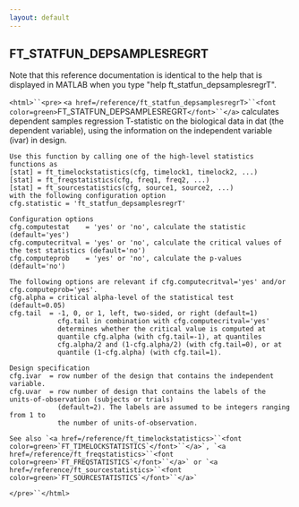 ```yaml
---
layout: default
---
```


##  FT_STATFUN_DEPSAMPLESREGRT

Note that this reference documentation is identical to the help that is displayed in MATLAB when you type "help ft_statfun_depsamplesregrT".

`<html>``<pre>`
    `<a href=/reference/ft_statfun_depsamplesregrT>``<font color=green>`FT_STATFUN_DEPSAMPLESREGRT`</font>``</a>` calculates dependent samples regression T-statistic on
    the biological data in dat (the dependent variable), using the information on the
    independent variable (ivar) in design.
 
    Use this function by calling one of the high-level statistics functions as
    [stat] = ft_timelockstatistics(cfg, timelock1, timelock2, ...)
    [stat] = ft_freqstatistics(cfg, freq1, freq2, ...)
    [stat] = ft_sourcestatistics(cfg, source1, source2, ...)
    with the following configuration option
    cfg.statistic = 'ft_statfun_depsamplesregrT'
 
    Configuration options
    cfg.computestat    = 'yes' or 'no', calculate the statistic (default='yes')
    cfg.computecritval = 'yes' or 'no', calculate the critical values of the test statistics (default='no')
    cfg.computeprob    = 'yes' or 'no', calculate the p-values (default='no')
 
    The following options are relevant if cfg.computecritval='yes' and/or
    cfg.computeprob='yes'.
    cfg.alpha = critical alpha-level of the statistical test (default=0.05)
    cfg.tail  = -1, 0, or 1, left, two-sided, or right (default=1)
                cfg.tail in combination with cfg.computecritval='yes'
                determines whether the critical value is computed at
                quantile cfg.alpha (with cfg.tail=-1), at quantiles
                cfg.alpha/2 and (1-cfg.alpha/2) (with cfg.tail=0), or at
                quantile (1-cfg.alpha) (with cfg.tail=1).
 
    Design specification
    cfg.ivar  = row number of the design that contains the independent variable.
    cfg.uvar  = row number of design that contains the labels of the units-of-observation (subjects or trials)
                (default=2). The labels are assumed to be integers ranging from 1 to
                the number of units-of-observation.
 
    See also `<a href=/reference/ft_timelockstatistics>``<font color=green>`FT_TIMELOCKSTATISTICS`</font>``</a>`, `<a href=/reference/ft_freqstatistics>``<font color=green>`FT_FREQSTATISTICS`</font>``</a>` or `<a href=/reference/ft_sourcestatistics>``<font color=green>`FT_SOURCESTATISTICS`</font>``</a>`
`</pre>``</html>`

